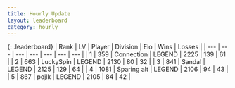 ```yaml
---
title: Hourly Update
layout: leaderboard
category: hourly
---
```


{: .leaderboard}
| Rank | LV | Player | Division | Elo | Wins | Losses |
| --- | --- | --- | --- | --- | --- | --- |
| <span data-change="0">1</span> | 359 | <span title="ID: 539711">Connection</span> | LEGEND | <span data-change="6">2225</span> | <span data-change="1">139</span> | <span data-change="0">61</span> |
| <span data-change="0">2</span> | 663 | <span title="ID: 498412">LuckySpin</span> | LEGEND | <span data-change="0">2130</span> | <span data-change="0">80</span> | <span data-change="0">32</span> |
| <span data-change="0">3</span> | 841 | <span title="ID: 315148">Sandal</span> | LEGEND | <span data-change="0">2125</span> | <span data-change="0">129</span> | <span data-change="0">64</span> |
| <span data-change="1">4</span> | 1081 | <span title="ID: 203132">Sparing alt</span> | LEGEND | <span data-change="5">2106</span> | <span data-change="2">94</span> | <span data-change="1">43</span> |
| <span data-change="-1">5</span> | 867 | <span title="ID: 4783">pojlk</span> | LEGEND | <span data-change="0">2105</span> | <span data-change="0">84</span> | <span data-change="0">42</span> |
